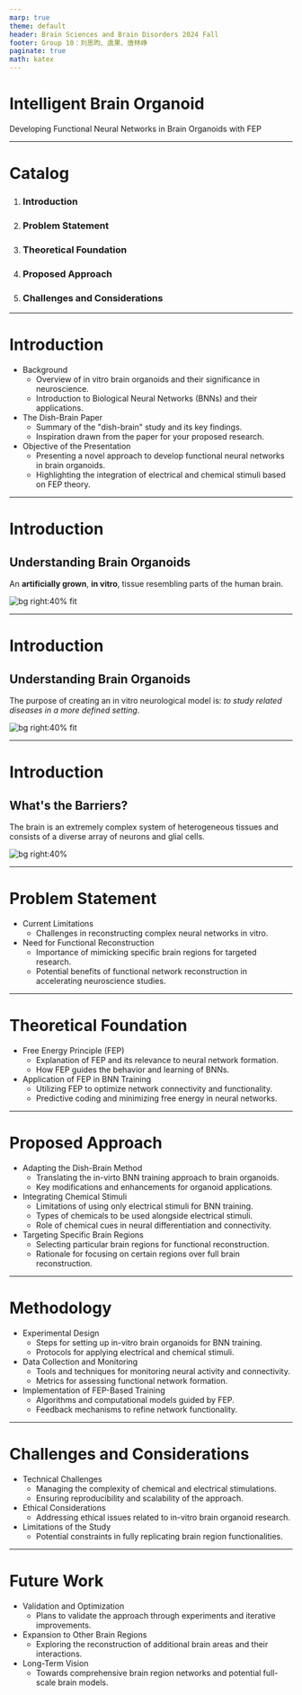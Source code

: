 ```yaml
---
marp: true
theme: default
header: Brain Sciences and Brain Disorders 2024 Fall
footer: Group 10：刘思昀、虞果、唐林峥
paginate: true
math: katex
---
```


# Intelligent Brain Organoid

Developing Functional Neural Networks in Brain Organoids with FEP

---

# Catalog

1. ### Introduction
1. ### Problem Statement
1. ### Theoretical Foundation
1. ### Proposed Approach
1. ### Challenges and Considerations


---

# Introduction
   - Background
     - Overview of in vitro brain organoids and their significance in neuroscience.
     - Introduction to Biological Neural Networks (BNNs) and their applications.
   - The Dish-Brain Paper
     - Summary of the "dish-brain" study and its key findings.
     - Inspiration drawn from the paper for your proposed research.
   - Objective of the Presentation
     - Presenting a novel approach to develop functional neural networks in brain organoids.
     - Highlighting the integration of electrical and chemical stimuli based on FEP theory.


---

# Introduction

## Understanding Brain Organoids

An **artificially grown**, **in vitro**, tissue resembling parts of the human brain.

![bg right:40% fit](image/slides/brain-organoids-flow.png)

---

# Introduction

## Understanding Brain Organoids

The purpose of creating an in vitro neurological model is: *to study related diseases in a more defined setting*.

![bg right:40% fit](image/slides/brain-organoids-flow.png)

---

# Introduction

## What's the Barriers?

The brain is an extremely complex system of heterogeneous tissues and consists of a diverse array of neurons and glial cells.

![bg right:40% ](image/slides/barin-complexity.png)

---

# Problem Statement
   - Current Limitations
     - Challenges in reconstructing complex neural networks in vitro.
   - Need for Functional Reconstruction
     - Importance of mimicking specific brain regions for targeted research.
     - Potential benefits of functional network reconstruction in accelerating neuroscience studies.


---

# Theoretical Foundation
   - Free Energy Principle (FEP)
     - Explanation of FEP and its relevance to neural network formation.
     - How FEP guides the behavior and learning of BNNs.
   - Application of FEP in BNN Training
     - Utilizing FEP to optimize network connectivity and functionality.
     - Predictive coding and minimizing free energy in neural networks.


---

# Proposed Approach
   - Adapting the Dish-Brain Method
     - Translating the in-virto BNN training approach to brain organoids.
     - Key modifications and enhancements for organoid applications.
   - Integrating Chemical Stimuli
     - Limitations of using only electrical stimuli for BNN training.
     - Types of chemicals to be used alongside electrical stimuli.
     - Role of chemical cues in neural differentiation and connectivity.
   - Targeting Specific Brain Regions
     - Selecting particular brain regions for functional reconstruction.
     - Rationale for focusing on certain regions over full brain reconstruction.


---

# Methodology
   - Experimental Design
     - Steps for setting up in-vitro brain organoids for BNN training.
     - Protocols for applying electrical and chemical stimuli.
   - Data Collection and Monitoring
     - Tools and techniques for monitoring neural activity and connectivity.
     - Metrics for assessing functional network formation.
   - Implementation of FEP-Based Training
     - Algorithms and computational models guided by FEP.
     - Feedback mechanisms to refine network functionality.


---

# Challenges and Considerations
   - Technical Challenges
     - Managing the complexity of chemical and electrical stimulations.
     - Ensuring reproducibility and scalability of the approach.
   - Ethical Considerations
     - Addressing ethical issues related to in-vitro brain organoid research.
   - Limitations of the Study
     - Potential constraints in fully replicating brain region functionalities.


---

# Future Work
   - Validation and Optimization
     - Plans to validate the approach through experiments and iterative improvements.
   - Expansion to Other Brain Regions
     - Exploring the reconstruction of additional brain areas and their interactions.
   - Long-Term Vision
     - Towards comprehensive brain region networks and potential full-scale brain models.
